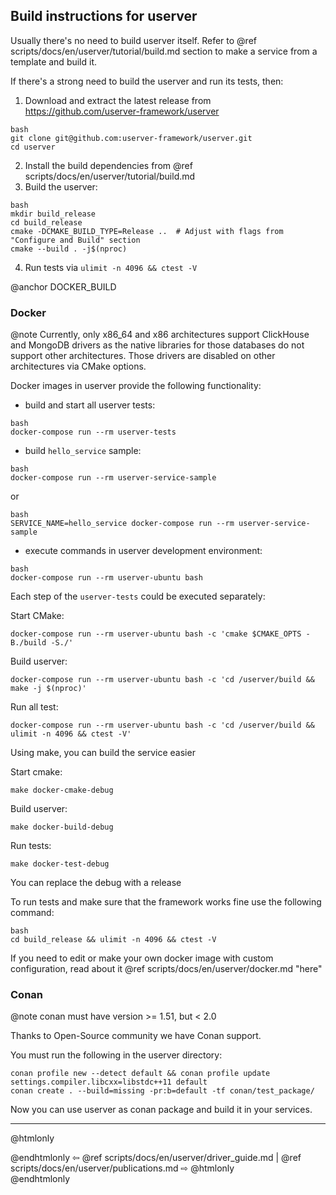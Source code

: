 ## Build instructions for userver

Usually there's no need to build userver itself. Refer to
@ref scripts/docs/en/userver/tutorial/build.md
section to make a service from a template and build it.

If there's a strong need to build the userver and run its tests, then:

1. Download and extract the latest release from https://github.com/userver-framework/userver
  ```
  bash
  git clone git@github.com:userver-framework/userver.git
  cd userver
  ```
2. Install the build dependencies from @ref scripts/docs/en/userver/tutorial/build.md
3. Build the userver:
  ```
  bash
  mkdir build_release
  cd build_release
  cmake -DCMAKE_BUILD_TYPE=Release ..  # Adjust with flags from "Configure and Build" section
  cmake --build . -j$(nproc)
  ```
4. Run tests via `ulimit -n 4096 && ctest -V`


@anchor DOCKER_BUILD
### Docker

@note Currently, only x86_64 and x86 architectures support ClickHouse and MongoDB drivers
as the native libraries for those databases do not support other architectures.
Those drivers are disabled on other architectures via CMake options.

Docker images in userver provide the following functionality:
- build and start all userver tests:
```
bash
docker-compose run --rm userver-tests
```
- build `hello_service` sample:
```
bash
docker-compose run --rm userver-service-sample
```
or
```
bash
SERVICE_NAME=hello_service docker-compose run --rm userver-service-sample
```
- execute commands in userver development environment:
```
bash
docker-compose run --rm userver-ubuntu bash
```


Each step of the `userver-tests` could be executed separately:

Start CMake:
```
docker-compose run --rm userver-ubuntu bash -c 'cmake $CMAKE_OPTS -B./build -S./'
```
Build userver:
```
docker-compose run --rm userver-ubuntu bash -c 'cd /userver/build && make -j $(nproc)'
```
Run all test:
```
docker-compose run --rm userver-ubuntu bash -c 'cd /userver/build && ulimit -n 4096 && ctest -V'
```

Using make, you can build the service easier

Start cmake:
```
make docker-cmake-debug
```
Build userver:
```
make docker-build-debug
```
Run tests:
```
make docker-test-debug
```
You can replace the debug with a release


To run tests and make sure that the framework works fine use the following command:
```
bash
cd build_release && ulimit -n 4096 && ctest -V
```

If you need to edit or make your own docker image with custom configuration, read about
it @ref scripts/docs/en/userver/docker.md "here"


### Conan

@note conan must have version >= 1.51, but < 2.0

Thanks to Open-Source community we have Conan support.

You must run the following in the userver directory:
```
conan profile new --detect default && conan profile update settings.compiler.libcxx=libstdc++11 default
conan create . --build=missing -pr:b=default -tf conan/test_package/
```

Now you can use userver as conan package and build it in your services.


----------

@htmlonly <div class="bottom-nav"> @endhtmlonly
⇦ @ref scripts/docs/en/userver/driver_guide.md | @ref scripts/docs/en/userver/publications.md ⇨
@htmlonly </div> @endhtmlonly
